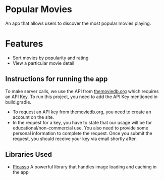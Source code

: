 # Popular Movies

An app that allows users to discover the most popular movies playing.

# Features

* Sort movies by popularity and rating
* View a particular movie detail


## Instructions for running the app
  To make server calls, we use the API from [themoviedb.org](https://www.themoviedb.org/) which requires an API Key. To run this project, you need to add the API Key mentioned in build.gradle.
* To request an API key from [themoviedb.org](https://www.themoviedb.org/), you need to create an account on the site.
* In the request for a key, you have to state that our usage will be for educational/non-commercial use. You also need to provide some personal information to complete the request. Once you submit the request, you should receive your key via email shortly after.


## Libraries Used 

* [Picasso](http://square.github.io/picasso/) A powerful library that handles image loading and caching in the app




